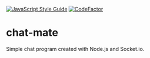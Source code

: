 [![JavaScript Style Guide](https://img.shields.io/badge/code_style-standard-brightgreen.svg)](https://standardjs.com)
[![CodeFactor](https://www.codefactor.io/repository/github/danielhpeters/chat-mate/badge/master)](https://www.codefactor.io/repository/github/danielhpeters/chat-mate/overview/master)  
# chat-mate
Simple chat program created with Node.js and Socket.io.
